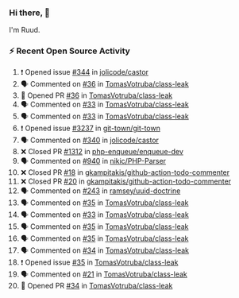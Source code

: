 ### Hi there, 👋

I'm Ruud.
 
### :zap: Recent Open Source Activity

<!--START_SECTION:activity-->
1. ❗ Opened issue [#344](https://github.com/jolicode/castor/issues/344) in [jolicode/castor](https://github.com/jolicode/castor)
2. 🗣 Commented on [#36](https://github.com/TomasVotruba/class-leak/pull/36#issuecomment-2024683428) in [TomasVotruba/class-leak](https://github.com/TomasVotruba/class-leak)
3. 💪 Opened PR [#36](https://github.com/TomasVotruba/class-leak/pull/36) in [TomasVotruba/class-leak](https://github.com/TomasVotruba/class-leak)
4. 🗣 Commented on [#33](https://github.com/TomasVotruba/class-leak/pull/33#issuecomment-2022236907) in [TomasVotruba/class-leak](https://github.com/TomasVotruba/class-leak)
5. 🗣 Commented on [#33](https://github.com/TomasVotruba/class-leak/pull/33#issuecomment-2022216943) in [TomasVotruba/class-leak](https://github.com/TomasVotruba/class-leak)
6. ❗ Opened issue [#3237](https://github.com/git-town/git-town/issues/3237) in [git-town/git-town](https://github.com/git-town/git-town)
7. 🗣 Commented on [#340](https://github.com/jolicode/castor/issues/340#issuecomment-2021174021) in [jolicode/castor](https://github.com/jolicode/castor)
8. ❌ Closed PR [#1312](https://github.com/php-enqueue/enqueue-dev/pull/1312) in [php-enqueue/enqueue-dev](https://github.com/php-enqueue/enqueue-dev)
9. 🗣 Commented on [#940](https://github.com/nikic/PHP-Parser/pull/940#issuecomment-2021120960) in [nikic/PHP-Parser](https://github.com/nikic/PHP-Parser)
10. ❌ Closed PR [#18](https://github.com/gkampitakis/github-action-todo-commenter/pull/18) in [gkampitakis/github-action-todo-commenter](https://github.com/gkampitakis/github-action-todo-commenter)
11. ❌ Closed PR [#20](https://github.com/gkampitakis/github-action-todo-commenter/pull/20) in [gkampitakis/github-action-todo-commenter](https://github.com/gkampitakis/github-action-todo-commenter)
12. 🗣 Commented on [#243](https://github.com/ramsey/uuid-doctrine/pull/243#issuecomment-2021112257) in [ramsey/uuid-doctrine](https://github.com/ramsey/uuid-doctrine)
13. 🗣 Commented on [#35](https://github.com/TomasVotruba/class-leak/issues/35#issuecomment-2021099844) in [TomasVotruba/class-leak](https://github.com/TomasVotruba/class-leak)
14. 🗣 Commented on [#33](https://github.com/TomasVotruba/class-leak/pull/33#issuecomment-2020727441) in [TomasVotruba/class-leak](https://github.com/TomasVotruba/class-leak)
15. 🗣 Commented on [#35](https://github.com/TomasVotruba/class-leak/issues/35#issuecomment-2020712284) in [TomasVotruba/class-leak](https://github.com/TomasVotruba/class-leak)
16. 🗣 Commented on [#35](https://github.com/TomasVotruba/class-leak/issues/35#issuecomment-2020486279) in [TomasVotruba/class-leak](https://github.com/TomasVotruba/class-leak)
17. 🗣 Commented on [#34](https://github.com/TomasVotruba/class-leak/pull/34#issuecomment-2020485390) in [TomasVotruba/class-leak](https://github.com/TomasVotruba/class-leak)
18. ❗ Opened issue [#35](https://github.com/TomasVotruba/class-leak/issues/35) in [TomasVotruba/class-leak](https://github.com/TomasVotruba/class-leak)
19. 🗣 Commented on [#21](https://github.com/TomasVotruba/class-leak/issues/21#issuecomment-2020423047) in [TomasVotruba/class-leak](https://github.com/TomasVotruba/class-leak)
20. 💪 Opened PR [#34](https://github.com/TomasVotruba/class-leak/pull/34) in [TomasVotruba/class-leak](https://github.com/TomasVotruba/class-leak)
<!--END_SECTION:activity-->

